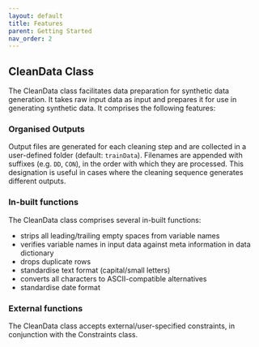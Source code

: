 ```yaml
---
layout: default
title: Features
parent: Getting Started
nav_order: 2
---
```


## CleanData Class
The CleanData class facilitates data preparation for synthetic data generation. It takes raw input data as input and prepares it for use in generating synthetic data. It comprises the following features:

### Organised Outputs
Output files are generated for each cleaning step and are collected in a user-defined folder (default: `trainData`). 
Filenames are appended with suffixes (e.g. `DD`, `CON`), in the order with which they are processed. This designation is useful in cases where the cleaning sequence generates different outputs.

### In-built functions
The CleanData class comprises several in-built functions:
*   strips all leading/trailing empty spaces from variable names
*   verifies variable names in input data against meta information in data dictionary
*   drops duplicate rows
*   standardise text format (capital/small letters)
*   converts all characters to ASCII-compatible alternatives
*   standardise date format

### External functions
The CleanData class accepts external/user-specified constraints, in conjunction with the Constraints class.